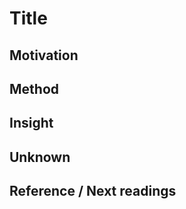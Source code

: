 # Title
<!-- Author, year and journal infomations. -->

<!-- Link to the paper -->

## Motivation
<!-- What issues or problems did they try to solve? -->
<!-- What was lacking in existing research? -->

## Method
<!-- ![fig1](img/fig1.png) -->
<!-- What system did they create? Why did they think that the system design was well jusified? -->
<!-- What algorithm did they create? Why did they consider that the algorithm design was good enough? -->
<!-- What kind of surveys did they do? How did they justify their study design? -->
<!-- What experiments did they conduct? How did they justify their experimenal design? -->

## Insight
<!-- What results did they obtain? Under what conditions did it work, and under what conditions did it not work? -->
<!-- What are the new findings? What are the findings that could be used in other applications or systems? -->

## Unknown
<!-- What is still unknown or unresolved? -->

## Reference / Next readings
<!-- Which of the papers listed in the related studies are close and which you have not read? -->
<!-- Which of the related papers should I read next? -->

<!-- This template format refenrece: -->
<!-- https://iis-lab.org/misc/paperreading/ -->
